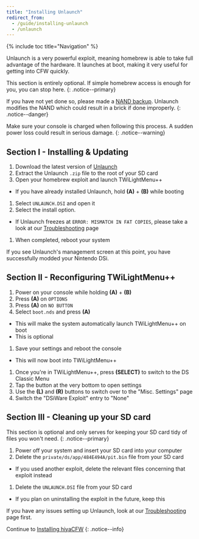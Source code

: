 ```yaml
---
title: "Installing Unlaunch"
redirect_from:
  - /guide/installing-unlaunch
  - /unlaunch
---
```


{% include toc title="Navigation" %}

Unlaunch is a very powerful exploit, meaning homebrew is able to take full advantage of the hardware. It launches at boot, making it very useful for getting into CFW quickly.

This section is entirely optional. If simple homebrew access is enough for you, you can stop here.
{: .notice--primary}

If you have not yet done so, please made a [NAND backup](dumping-nand). Unlaunch modifies the NAND which could result in a brick if done improperly.
{: .notice--danger}

Make sure your console is charged when following this process. A sudden power loss could result in serious damage.
{: .notice--warning}

## Section I - Installing & Updating

1. Download the latest version of [Unlaunch](https://problemkaputt.de/unlaunch.zip)
1. Extract the Unlaunch `.zip` file to the root of your SD card
1. Open your homebrew exploit and launch TWiLightMenu++
  - If you have already installed Unlaunch, hold **(A)** + **(B)** while booting
1. Select `UNLAUNCH.DSI` and open it
1. Select the install option.
  - If Unlaunch freezes at `ERROR: MISMATCH IN FAT COPIES`, please take a look at our [Troubleshooting](troubleshooting) page
1. When completed, reboot your system

If you see Unlaunch's management screen at this point, you have successfully modded your Nintendo DSi.

## Section II - Reconfiguring TWiLightMenu++

1. Power on your console while holding **(A)** + **(B)**
1. Press **(A)** on `OPTIONS`
1. Press **(A)** on `NO BUTTON`
1. Select `boot.nds` and press **(A)**
  - This will make the system automatically launch TWiLightMenu++ on boot
  - This is optional
1. Save your settings and reboot the console
  - This will now boot into TWiLightMenu++
1. Once you're in TWiLightMenu++, press **(SELECT)** to switch to the DS Classic Menu
1. Tap the button at the very bottom to open settings
1. Use the **(L)** and **(R)** buttons to switch over to the "Misc. Settings" page
1. Switch the "DSiWare Exploit" entry to "None"

## Section III - Cleaning up your SD card

This section is optional and only serves for keeping your SD card tidy of files you won't need.
{: .notice--primary}

1. Power off your system and insert your SD card into your computer
1. Delete the `private/ds/app/484E494A/pit.bin` file from your SD card
  - If you used another exploit, delete the relevant files concerning that exploit instead
1. Delete the `UNLAUNCH.DSI` file from your SD card
  - If you plan on uninstalling the exploit in the future, keep this

If you have any issues setting up Unlaunch, look at our [Troubleshooting](troubleshooting) page first.

Continue to [Installing hiyaCFW](installing-hiyacfw)
{: .notice--info}
